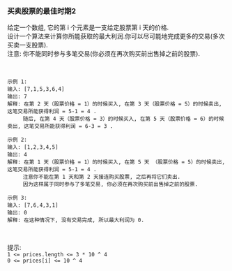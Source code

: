 
### 买卖股票的最佳时期2

给定一个数组, 它的第 i 个元素是一支给定股票第 i 天的价格.<br/>
设计一个算法来计算你所能获取的最大利润.你可以尽可能地完成更多的交易(多次买卖一支股票).<br/>
注意: 你不能同时参与多笔交易(你必须在再次购买前出售掉之前的股票).<br/>

 
```
示例 1:
输入: [7,1,5,3,6,4]
输出: 7
解释: 在第 2 天（股票价格 = 1）的时候买入, 在第 3 天（股票价格 = 5）的时候卖出, 这笔交易所能获得利润 = 5-1 = 4 .
     随后, 在第 4 天（股票价格 = 3）的时候买入, 在第 5 天（股票价格 = 6）的时候卖出, 这笔交易所能获得利润 = 6-3 = 3 .

示例 2:
输入: [1,2,3,4,5]
输出: 4
解释: 在第 1 天（股票价格 = 1）的时候买入, 在第 5 天 （股票价格 = 5）的时候卖出, 这笔交易所能获得利润 = 5-1 = 4 .
     注意你不能在第 1 天和第 2 天接连购买股票, 之后再将它们卖出.
     因为这样属于同时参与了多笔交易, 你必须在再次购买前出售掉之前的股票.

示例 3:
输入: [7,6,4,3,1]
输出: 0
解释: 在这种情况下, 没有交易完成, 所以最大利润为 0.
```
<br/>

提示: <br/>
``` 1 <= prices.length <= 3 * 10 ^ 4 ```<br/>
``` 0 <= prices[i] <= 10 ^ 4 ```<br/>
